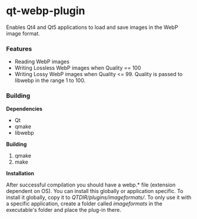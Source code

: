 # qt-webp-plugin

Enables Qt4 and Qt5 applications to load and save images in the WebP image format.

### Features

- Reading WebP images
- Writing Lossless WebP images when Quality == 100
- Writing Lossy WebP images when Quality <= 99. Quality is passed to libwebp in the range 1 to 100.

### Building

**Dependencies**

- Qt
- qmake
- libwebp

**Building**

1. qmake
2. make

**Installation**

After successful compilation you should have a webp.* file (extension dependent on OS). You can install this globally or application specific. To install it globally, copy it to *QTDIR/plugins/imageformats/*. To only use it with a specific application, create a folder called *imageformats* in the executable's folder and place the plug-in there.